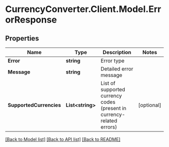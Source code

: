 # CurrencyConverter.Client.Model.ErrorResponse

## Properties

Name | Type | Description | Notes
------------ | ------------- | ------------- | -------------
**Error** | **string** | Error type | 
**Message** | **string** | Detailed error message | 
**SupportedCurrencies** | **List&lt;string&gt;** | List of supported currency codes (present in currency-related errors) | [optional] 

[[Back to Model list]](../../README.md#documentation-for-models) [[Back to API list]](../../README.md#documentation-for-api-endpoints) [[Back to README]](../../README.md)

